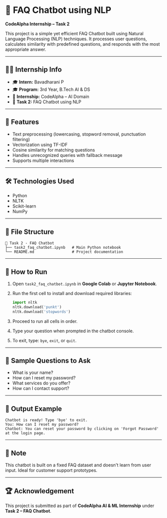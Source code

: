 # 🤖 FAQ Chatbot using NLP
**CodeAlpha Internship – Task 2**

This project is a simple yet efficient FAQ Chatbot built using Natural Language Processing (NLP) techniques. It processes user questions, calculates similarity with predefined questions, and responds with the most appropriate answer.

---

## 👩‍🎓 Internship Info

- 🎓 **Intern:** Bavadharani P  
- 🎓 **Program:** 3rd Year, B.Tech AI & DS  
- 💼 **Internship:** CodeAlpha – AI Domain  
- 📌 **Task 2:** FAQ Chatbot using NLP  

---

## 🚀 Features
- Text preprocessing (lowercasing, stopword removal, punctuation filtering)
- Vectorization using TF-IDF
- Cosine similarity for matching questions
- Handles unrecognized queries with fallback message
- Supports multiple interactions

---

## 🛠️ Technologies Used
- Python
- NLTK
- Scikit-learn
- NumPy

---

## 📁 File Structure

```
📂 Task 2 - FAQ Chatbot
├── task2_faq_chatbot.ipynb   # Main Python notebook
└── README.md                 # Project documentation
```

---

## 🧪 How to Run

1. Open `task2_faq_chatbot.ipynb` in **Google Colab** or **Jupyter Notebook**.
2. Run the first cell to install and download required libraries:

    ```python
    import nltk
    nltk.download('punkt')
    nltk.download('stopwords')
    ```

3. Proceed to run all cells in order.
4. Type your question when prompted in the chatbot console.
5. To exit, type: `bye`, `exit`, or `quit`.

---

## 💬 Sample Questions to Ask
- What is your name?  
- How can I reset my password?  
- What services do you offer?  
- How can I contact support?  

---

## 🏁 Output Example
```
Chatbot is ready! Type 'bye' to exit.
You: How can I reset my password?
Chatbot: You can reset your password by clicking on 'Forgot Password' at the login page.
```

---

## 📌 Note
This chatbot is built on a fixed FAQ dataset and doesn't learn from user input. Ideal for customer support prototypes.

---

## 🏆 Acknowledgement
This project is submitted as part of **CodeAlpha AI & ML Internship** under **Task 2 – FAQ Chatbot**.
